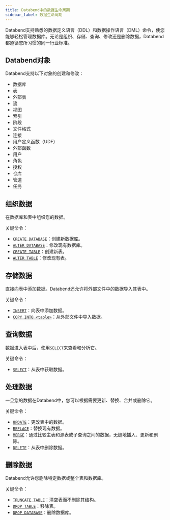 ```yaml
---
title: Databend中的数据生命周期
sidebar_label: 数据生命周期
---
```


Databend支持熟悉的数据定义语言（DDL）和数据操作语言（DML）命令，使您能够轻松管理数据库。无论是组织、存储、查询、修改还是删除数据，Databend都遵循您所习惯的同一行业标准。

## Databend对象

Databend支持以下对象的创建和修改：

- 数据库
- 表
- 外部表
- 流
- 视图
- 索引
- 阶段
- 文件格式
- 连接
- 用户定义函数（UDF）
- 外部函数
- 用户
- 角色
- 授权
- 仓库
- 管道
- 任务

## 组织数据

在数据库和表中组织您的数据。

关键命令：

- [`CREATE DATABASE`](/sql/sql-commands/ddl/database/ddl-create-database)：创建新数据库。
- [`ALTER DATABASE`](/sql/sql-commands/ddl/database/ddl-alter-database)：修改现有数据库。
- [`CREATE TABLE`](/sql/sql-commands/ddl/table/ddl-create-table)：创建新表。
- [`ALTER TABLE`](/sql/sql-commands/ddl/table/alter-table-column)：修改现有表。

## 存储数据

直接向表中添加数据。Databend还允许将外部文件中的数据导入其表中。

关键命令：

- [`INSERT`](/sql/sql-commands/dml/dml-insert)：向表中添加数据。
- [`COPY INTO <table>`](/sql/sql-commands/dml/dml-copy-into-table)：从外部文件中导入数据。

## 查询数据

数据进入表中后，使用`SELECT`来查看和分析它。

关键命令：

- [`SELECT`](/sql/sql-commands/query-syntax/query-select)：从表中获取数据。

## 处理数据

一旦您的数据在Databend中，您可以根据需要更新、替换、合并或删除它。

关键命令：

- [`UPDATE`](/sql/sql-commands/dml/dml-update)：更改表中的数据。
- [`REPLACE`](/sql/sql-commands/dml/dml-replace)：替换现有数据。
- [`MERGE`](/sql/sql-commands/dml/dml-merge)：通过比较主表和源表或子查询之间的数据，无缝地插入、更新和删除。
- [`DELETE`](/sql/sql-commands/dml/dml-delete-from)：从表中删除数据。

## 删除数据

Databend允许您删除特定数据或整个表和数据库。

关键命令：

- [`TRUNCATE TABLE`](/sql/sql-commands/ddl/table/ddl-truncate-table)：清空表而不删除其结构。
- [`DROP TABLE`](/sql/sql-commands/ddl/table/ddl-drop-table)：移除表。
- [`DROP DATABASE`](/sql/sql-commands/ddl/database/ddl-drop-database)：删除数据库。